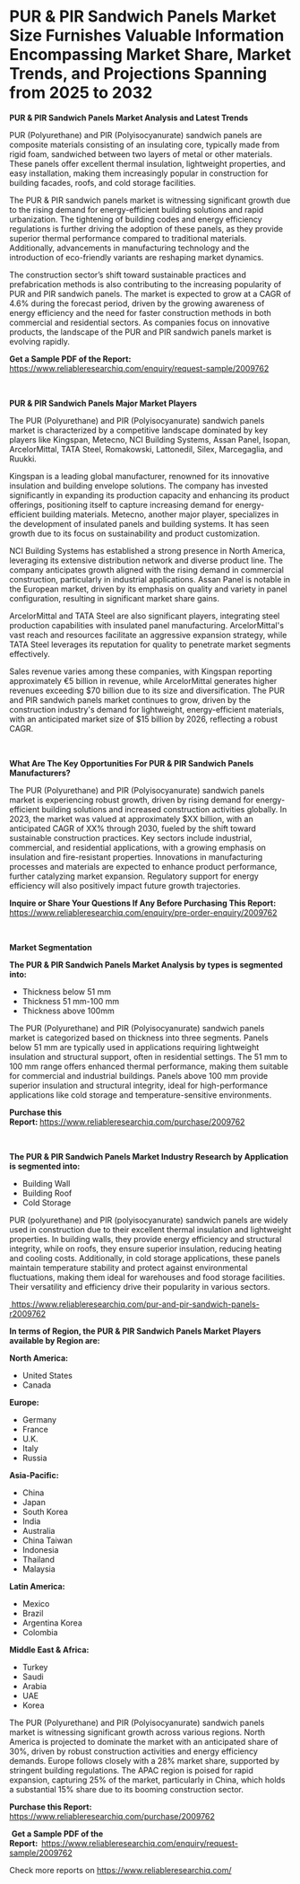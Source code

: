 <p><h1>PUR & PIR Sandwich Panels Market Size Furnishes Valuable Information Encompassing Market Share, Market Trends, and Projections Spanning from 2025 to 2032</h1></p><p><strong>PUR & PIR Sandwich Panels Market Analysis and Latest Trends</strong></p>
<p><p>PUR (Polyurethane) and PIR (Polyisocyanurate) sandwich panels are composite materials consisting of an insulating core, typically made from rigid foam, sandwiched between two layers of metal or other materials. These panels offer excellent thermal insulation, lightweight properties, and easy installation, making them increasingly popular in construction for building facades, roofs, and cold storage facilities.</p><p>The PUR & PIR sandwich panels market is witnessing significant growth due to the rising demand for energy-efficient building solutions and rapid urbanization. The tightening of building codes and energy efficiency regulations is further driving the adoption of these panels, as they provide superior thermal performance compared to traditional materials. Additionally, advancements in manufacturing technology and the introduction of eco-friendly variants are reshaping market dynamics.</p><p>The construction sector’s shift toward sustainable practices and prefabrication methods is also contributing to the increasing popularity of PUR and PIR sandwich panels. The market is expected to grow at a CAGR of 4.6% during the forecast period, driven by the growing awareness of energy efficiency and the need for faster construction methods in both commercial and residential sectors. As companies focus on innovative products, the landscape of the PUR and PIR sandwich panels market is evolving rapidly.</p></p>
<p><strong>Get a Sample PDF of the Report:&nbsp;</strong> <a href="https://www.reliableresearchiq.com/enquiry/request-sample/2009762?utm_campaign=2144&utm_medium=2&utm_source=Github&utm_content=ia&utm_term=05022025&utm_id=pur-pir-sandwich-panels">https://www.reliableresearchiq.com/enquiry/request-sample/2009762</a></p>
<p>&nbsp;</p>
<p><strong>PUR & PIR Sandwich Panels Major Market Players</strong></p>
<p><p>The PUR (Polyurethane) and PIR (Polyisocyanurate) sandwich panels market is characterized by a competitive landscape dominated by key players like Kingspan, Metecno, NCI Building Systems, Assan Panel, Isopan, ArcelorMittal, TATA Steel, Romakowski, Lattonedil, Silex, Marcegaglia, and Ruukki. </p><p>Kingspan is a leading global manufacturer, renowned for its innovative insulation and building envelope solutions. The company has invested significantly in expanding its production capacity and enhancing its product offerings, positioning itself to capture increasing demand for energy-efficient building materials. Metecno, another major player, specializes in the development of insulated panels and building systems. It has seen growth due to its focus on sustainability and product customization.</p><p>NCI Building Systems has established a strong presence in North America, leveraging its extensive distribution network and diverse product line. The company anticipates growth aligned with the rising demand in commercial construction, particularly in industrial applications. Assan Panel is notable in the European market, driven by its emphasis on quality and variety in panel configuration, resulting in significant market share gains.</p><p>ArcelorMittal and TATA Steel are also significant players, integrating steel production capabilities with insulated panel manufacturing. ArcelorMittal's vast reach and resources facilitate an aggressive expansion strategy, while TATA Steel leverages its reputation for quality to penetrate market segments effectively.</p><p>Sales revenue varies among these companies, with Kingspan reporting approximately €5 billion in revenue, while ArcelorMittal generates higher revenues exceeding $70 billion due to its size and diversification. The PUR and PIR sandwich panels market continues to grow, driven by the construction industry's demand for lightweight, energy-efficient materials, with an anticipated market size of $15 billion by 2026, reflecting a robust CAGR.</p></p>
<p>&nbsp;</p>
<p><strong>What Are The Key Opportunities For PUR & PIR Sandwich Panels Manufacturers?</strong></p>
<p><p>The PUR (Polyurethane) and PIR (Polyisocyanurate) sandwich panels market is experiencing robust growth, driven by rising demand for energy-efficient building solutions and increased construction activities globally. In 2023, the market was valued at approximately $XX billion, with an anticipated CAGR of XX% through 2030, fueled by the shift toward sustainable construction practices. Key sectors include industrial, commercial, and residential applications, with a growing emphasis on insulation and fire-resistant properties. Innovations in manufacturing processes and materials are expected to enhance product performance, further catalyzing market expansion. Regulatory support for energy efficiency will also positively impact future growth trajectories.</p></p>
<p><strong>Inquire or Share Your Questions If Any Before Purchasing This Report:</strong> <a href="https://www.reliableresearchiq.com/enquiry/pre-order-enquiry/2009762?utm_campaign=2144&utm_medium=2&utm_source=Github&utm_content=ia&utm_term=05022025&utm_id=pur-pir-sandwich-panels">https://www.reliableresearchiq.com/enquiry/pre-order-enquiry/2009762</a></p>
<p>&nbsp;</p>
<p><strong>Market Segmentation</strong></p>
<p><strong>The PUR & PIR Sandwich Panels Market Analysis by types is segmented into:</strong></p>
<p><ul><li>Thickness below 51 mm</li><li>Thickness 51 mm-100 mm</li><li>Thickness above 100mm</li></ul></p>
<p><p>The PUR (Polyurethane) and PIR (Polyisocyanurate) sandwich panels market is categorized based on thickness into three segments. Panels below 51 mm are typically used in applications requiring lightweight insulation and structural support, often in residential settings. The 51 mm to 100 mm range offers enhanced thermal performance, making them suitable for commercial and industrial buildings. Panels above 100 mm provide superior insulation and structural integrity, ideal for high-performance applications like cold storage and temperature-sensitive environments.</p></p>
<p><strong>Purchase this Report:&nbsp;</strong><a href="https://www.reliableresearchiq.com/purchase/2009762?utm_campaign=2144&utm_medium=2&utm_source=Github&utm_content=ia&utm_term=05022025&utm_id=pur-pir-sandwich-panels">https://www.reliableresearchiq.com/purchase/2009762</a></p>
<p>&nbsp;</p>
<p><strong>The PUR & PIR Sandwich Panels Market Industry Research by Application is segmented into:</strong></p>
<p><ul><li>Building Wall</li><li>Building Roof</li><li>Cold Storage</li></ul></p>
<p><p>PUR (polyurethane) and PIR (polyisocyanurate) sandwich panels are widely used in construction due to their excellent thermal insulation and lightweight properties. In building walls, they provide energy efficiency and structural integrity, while on roofs, they ensure superior insulation, reducing heating and cooling costs. Additionally, in cold storage applications, these panels maintain temperature stability and protect against environmental fluctuations, making them ideal for warehouses and food storage facilities. Their versatility and efficiency drive their popularity in various sectors.</p></p>
<p><a href="https://www.reliableresearchiq.com/pur-and-pir-sandwich-panels-r2009762?utm_campaign=2144&utm_medium=2&utm_source=Github&utm_content=ia&utm_term=05022025&utm_id=pur-pir-sandwich-panels">&nbsp;https://www.reliableresearchiq.com/pur-and-pir-sandwich-panels-r2009762</a></p>
<p><strong>In terms of Region, the PUR & PIR Sandwich Panels Market Players available by Region are:</strong></p>
<p>
    <p> <strong> North America: </strong>
        <ul>
            <li>United States</li>
            <li>Canada</li>
        </ul>
        </p> 
    <p> <strong> Europe: </strong>
        <ul>
            <li>Germany</li>
            <li>France</li>
            <li>U.K.</li>
            <li>Italy</li>
            <li>Russia</li>
        </ul>
        </p> 
    <p> <strong> Asia-Pacific: </strong>
        <ul>
            <li>China</li>
            <li>Japan</li>
            <li>South Korea</li>
            <li>India</li>
            <li>Australia</li>
            <li>China Taiwan</li>
            <li>Indonesia</li>
            <li>Thailand</li>
            <li>Malaysia</li>
        </ul>
        </p> 
    <p> <strong> Latin America: </strong>
        <ul>
            <li>Mexico</li>
            <li>Brazil</li>
            <li>Argentina Korea</li>
            <li>Colombia</li>
        </ul>
        </p> 
    <p> <strong> Middle East & Africa: </strong>
        <ul>
            <li>Turkey</li>
            <li>Saudi</li>
            <li>Arabia</li>
            <li>UAE</li>
            <li>Korea</li>
        </ul>
    </p>
    </p>
<p><p>The PUR (Polyurethane) and PIR (Polyisocyanurate) sandwich panels market is witnessing significant growth across various regions. North America is projected to dominate the market with an anticipated share of 30%, driven by robust construction activities and energy efficiency demands. Europe follows closely with a 28% market share, supported by stringent building regulations. The APAC region is poised for rapid expansion, capturing 25% of the market, particularly in China, which holds a substantial 15% share due to its booming construction sector.</p></p>
<p><strong>Purchase this Report: </strong><a href="https://www.reliableresearchiq.com/purchase/2009762?utm_campaign=2144&utm_medium=2&utm_source=Github&utm_content=ia&utm_term=05022025&utm_id=pur-pir-sandwich-panels">https://www.reliableresearchiq.com/purchase/2009762</a></p>
<p>&nbsp;<strong>Get a Sample PDF of the Report:&nbsp;&nbsp;</strong><a href="https://www.reliableresearchiq.com/enquiry/request-sample/2009762?utm_campaign=2144&utm_medium=2&utm_source=Github&utm_content=ia&utm_term=05022025&utm_id=pur-pir-sandwich-panels">https://www.reliableresearchiq.com/enquiry/request-sample/2009762</a></p>
<p><strong></strong></p>
<p>Check more reports on <a href="https://www.reliableresearchiq.com/?utm_campaign=2144&utm_medium=2&utm_source=Github&utm_content=ia&utm_term=05022025&utm_id=pur-pir-sandwich-panels">https://www.reliableresearchiq.com/</a></p>
